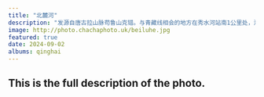 ```yaml
---
title: "北麓河"
description: "发源自唐古拉山脉苟鲁山克错。与青藏线相会的地方在秀水河站南1公里处，海拔4553米。再继续向东流淌100多公里后，汇入通天河成为长江的一份子。"
image: http://photo.chachaphoto.uk/beiluhe.jpg
featured: true
date: 2024-09-02
albums: qinghai
---
```


## This is the full description of the photo.
